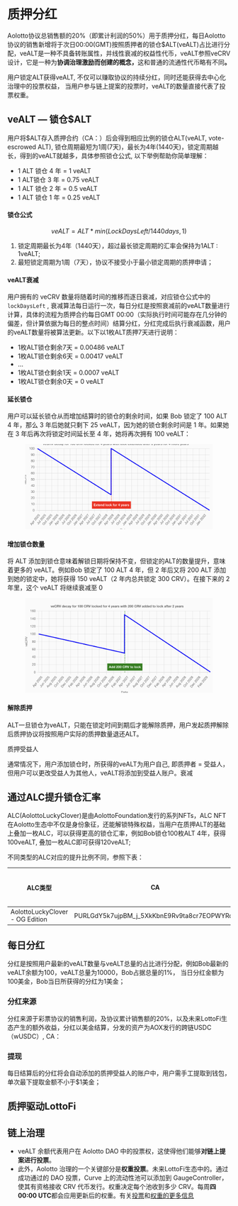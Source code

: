 # 质押分红

Aolotto协议总销售额的20%（即累计利润的50%）用于质押分红，每日Aolotto协议的销售新增将于次日00:00(GMT)按照质押者的锁仓$ALT(veALT)占比进行分配，veALT是一种不具备转账属性，并线性衰减的权益性代币，veALT参照veCRV设计，它是一种为**协调治理激励而创建的概念，**&#x8FD9;和普通的流通性代币略有不&#x540C;**。**

用户锁定ALT获得veALT, 不仅可以赚取协议的持续分红，同时还能获得去中心化治理中的投票权益， 当用户参与链上提案的投票时，veALT的数量直接代表了投票权重。

## veALT — 锁仓$ALT

用户将$ALT存入质押合约（CA：）后会得到相应比例的锁仓ALT(veALT, vote-escrowed ALT), 锁仓周期最短为1周(7天)，最长为4年(1440天)，锁定周期越长，得到的veALT就越多，具体参照锁仓公式, 以下举例帮助你简单理解：

* 1 ALT 锁仓 4 年 = 1 veALT
* 1 ALT锁仓 3 年 = 0.75 veALT
* 1 ALT 锁仓 2 年 = 0.5 veALT
* 1 ALT 锁仓 1 年 = 0.25 veALT

#### 锁仓公式

$$veALT = ALT * min(LockDaysLeft / 1440 days,1)$$

1. 锁定周期最长为4年（1440天），超过最长锁定周期的汇率会保持为1ALT : 1veALT;
2. 最短锁定周期为1周（7天），协议不接受小于最小锁定周期的质押申请；

#### veALT衰减

用户拥有的 veCRV 数量将随着时间的推移而逐日衰减，对应锁仓公式中的`lockDaysLeft` , 衰减算法每日运行一次，每日分红是按照衰减前的veALT数量进行计算，具体的流程为质押合约每日GMT 00:00（实际执行时间可能存在几分钟的偏差，但计算依据为每日的整点时间）结算分红，分红完成后执行衰减函数，用户的veALT数量将被算法更新。以下以1枚ALT质押7天进行说明：

* 1枚ALT锁仓剩余7天 = 0.00486 veALT
* 1枚ALT锁仓剩余6天 = 0.00417 veALT
* ...
* 1枚ALT锁仓剩余1天 = 0.0007 veALT
* 1枚ALT锁仓剩余0天 = 0 veALT

#### 延长锁仓

用户可以延长锁仓从而增加结算时的锁仓的剩余时间，如果 Bob 锁定了 100 ALT 4 年，那么 3 年后她就只剩下 25 veALT，因为她的锁仓剩余时间是 1 年。如果她在 3 年后再次将锁定时间延长至 4 年，她将再次拥有 100 veALT：

<figure><img src=".gitbook/assets/image.png" alt=""><figcaption></figcaption></figure>

#### 增加锁仓数量

将 ALT 添加到锁仓意味着解锁日期将保持不变，但锁定的ALT的数量提升，意味着更多的 veALT。例如Bob 锁定了 100 ALT 4 年，但 2 年后又将 200 ALT 添加到她的锁定中，她将获得 150 veALT（2 年内总共锁定 300 CRV）。在接下来的 2 年里，这个 veALT 将继续衰减至 0

<figure><img src=".gitbook/assets/image (9).png" alt=""><figcaption></figcaption></figure>

#### 解除质押

ALT一旦锁仓为veALT，只能在锁定时间到期后才能解除质押，用户发起质押解除后质押协议将按照用户实际的质押数量退还ALT。



质押受益人

通常情况下，用户添加锁仓时，所获得的veALT为用户自己, 即质押者 = 受益人，但用户可以更改受益人为其他人，veALT将添加到受益人账户。衰减

## 通过ALC提升锁仓汇率

ALC(AolottoLuckyClover)是由AolottoFoundation发行的系列NFTs，ALC NFT在Aolotto生态中不仅是身份象征，还能解锁特殊权益，当用户在质押ALT的基础上叠加一枚ALC，可以获得更高的锁仓汇率，例如Bob锁仓100枚ALT 4年，获得100veALT, 叠加一枚ALC即可获得120veALT;

不同类型的ALC对应的提升比例不同，参照下表：

<table><thead><tr><th>ALC类型</th><th width="181.43359375">CA</th><th data-type="number">发行总量</th><th width="111.7109375">提升比率</th><th>获取方式</th></tr></thead><tbody><tr><td>AolottoLuckyClover - OG Edition</td><td>PURLGdY5k7ujpBM_j_5XkKbnE9Rv9ta8cr7EOPWYRqk</td><td>5000</td><td>0.2</td><td>aopump, bazar</td></tr></tbody></table>



## 每日分红

分红是按照用户最新的veALT数量与veALT总量的占比进行分配，例如Bob最新的veALT余额为100，veALT总量为10000，Bob占据总量的1%， 当日分红金额为100美金，Bob当日所获得的分红为1美金；

### 分红来源

分红来源于彩票协议的销售利润，及协议累计销售额的20%，以及未来LottoFi生态产生的额外收益，分红以美金结算，分发的资产为AOX发行的跨链USDC （wUSDC）, CA：

### 提现

每日结算后的分红将会自动添加的质押受益人的账户中，用户需手工提取到钱包，单次最下提取金额不小于$1美金；



## 质押驱动LottoFi

## 链上治理

* veALT 余额代表用户在 Aolotto DAO 中的投票权，这使得他们能够**对链上提案进行投票**。
* 此外，Aolotto 治理的一个关键部分是**权重投票**。未来LottoFi生态中的。通过成功通过的 DAO 投票，Curve 上的流动性池可以添加到 GaugeController，使其有资格接收 CRV 代币发行。权重决定每个池收到多少 CRV。每周**四 00:00 UTC**都会应用更新后的权重。有关[投票](https://resources.curve.fi/governance/voting/)和[权重的更多信息](https://resources.curve.fi/reward-gauges/gauge-weights/)





